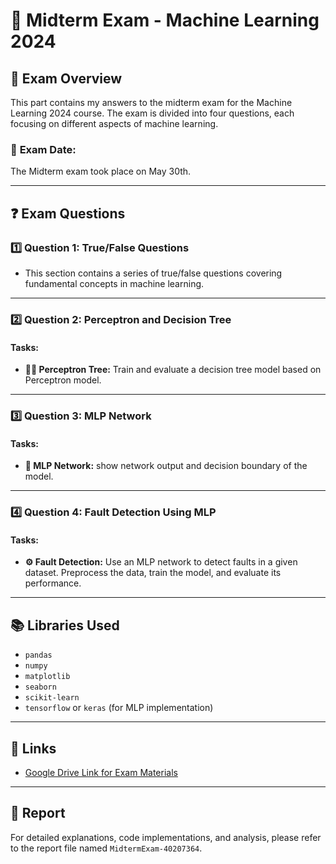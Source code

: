# 📝 **Midterm Exam - Machine Learning 2024**

## 📖 **Exam Overview**
This part contains my answers to the midterm exam for the Machine Learning 2024 course. The exam is divided into four questions, each focusing on different aspects of machine learning.

### 📅 **Exam Date:**
The Midterm exam took place on May 30th.

---

## ❓ **Exam Questions**

### 1️⃣ **Question 1: True/False Questions**
- This section contains a series of true/false questions covering fundamental concepts in machine learning.

---

### 2️⃣ **Question 2: Perceptron and Decision Tree**
#### **Tasks:**
- **🧠🌳 Perceptron Tree:** Train and evaluate a decision tree model based on Perceptron model.

---

### 3️⃣ **Question 3: MLP Network**
#### **Tasks:**
- **🧠 MLP Network:** show network output and decision boundary of the model.

---

### 4️⃣ **Question 4: Fault Detection Using MLP**
#### **Tasks:**
- **⚙️ Fault Detection:** Use an MLP network to detect faults in a given dataset. Preprocess the data, train the model, and evaluate its performance.

---

## 📚 **Libraries Used**
- `pandas`
- `numpy`
- `matplotlib`
- `seaborn`
- `scikit-learn`
- `tensorflow` or `keras` (for MLP implementation)

---

## 🔗 **Links**
- [Google Drive Link for Exam Materials](https://drive.google.com/drive/folders/1_P3-nvhOeYg_IHdjLAWpdWicf3BTGy_N?usp=sharing)

---

## 📄 **Report**
For detailed explanations, code implementations, and analysis, please refer to the report file named `MidtermExam-40207364`.
